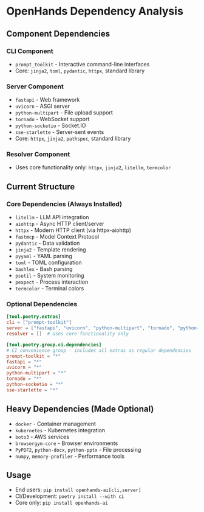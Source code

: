 # OpenHands Dependency Analysis

## Component Dependencies

### CLI Component
- `prompt_toolkit` - Interactive command-line interfaces
- Core: `jinja2`, `toml`, `pydantic`, `httpx`, standard library

### Server Component
- `fastapi` - Web framework
- `uvicorn` - ASGI server
- `python-multipart` - File upload support
- `tornado` - WebSocket support
- `python-socketio` - Socket.IO
- `sse-starlette` - Server-sent events
- Core: `httpx`, `jinja2`, `pathspec`, standard library

### Resolver Component
- Uses core functionality only: `httpx`, `jinja2`, `litellm`, `termcolor`

## Current Structure

### Core Dependencies (Always Installed)
- `litellm` - LLM API integration
- `aiohttp` - Async HTTP client/server
- `httpx` - Modern HTTP client (via httpx-aiohttp)
- `fastmcp` - Model Context Protocol
- `pydantic` - Data validation
- `jinja2` - Template rendering
- `pyyaml` - YAML parsing
- `toml` - TOML configuration
- `bashlex` - Bash parsing
- `psutil` - System monitoring
- `pexpect` - Process interaction
- `termcolor` - Terminal colors

### Optional Dependencies
```toml
[tool.poetry.extras]
cli = ["prompt-toolkit"]
server = ["fastapi", "uvicorn", "python-multipart", "tornado", "python-socketio", "sse-starlette"]
resolver = []  # Uses core functionality only

[tool.poetry.group.ci.dependencies]
# CI convenience group - includes all extras as regular dependencies
prompt-toolkit = "*"
fastapi = "*"
uvicorn = "*"
python-multipart = "*"
tornado = "*"
python-socketio = "*"
sse-starlette = "*"
```

## Heavy Dependencies (Made Optional)
- `docker` - Container management
- `kubernetes` - Kubernetes integration
- `boto3` - AWS services
- `browsergym-core` - Browser environments
- `PyPDF2`, `python-docx`, `python-pptx` - File processing
- `numpy`, `memory-profiler` - Performance tools

## Usage
- End users: `pip install openhands-ai[cli,server]`
- CI/Development: `poetry install --with ci`
- Core only: `pip install openhands-ai`

